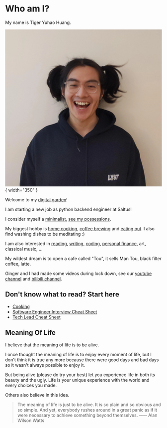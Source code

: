 # Who am I?

My name is Tiger Yuhao Huang.

![me](images/me.webp){ width="350" }

Welcome to my [digital garden](digital-garden.md)!

I am starting a new job as python backend engineer at Saltus!

I consider myself a [minimalist](minimalism.md), [see my possessions](all-things.md).

My biggest hobby is [home cooking](cooking.md), [coffee brewing](tasted-coffee-beans.md) and [eating out](restaurant-recommendations.md). I also find washing dishes to be meditating :)

I am also interested in
[reading](reading.md),
[writing](digital-garden.md),
[coding](https://github.com/ynotstartups),
[personal finance](https://www.bilibili.com/video/BV1u54y1x7zF),
art,
classical music,
...

My wildest dream is to open a cafe called "Tou",
it sells Man Tou, black filter coffee, latte.

Ginger and I had made some videos during lock down, see our [youtube channel](https://www.youtube.com/channel/UCQE6i7tcSbBQMD8KSeUQYvQ) and [bilibili channel](https://space.bilibili.com/1281157300).

## Don't know what to read? Start here

- [Cooking](cooking.md)
- [Software Engineer Interview Cheat Sheet](cheat-sheet-interview.md)
- [Tech Lead Cheat Sheet](cheat-sheet-software-engineering.md)

## Meaning Of Life

I believe that the meaning of life is to be alive.

I once thought the meaning of life is to enjoy every moment of life, but I don't think it is true any more because there were good days and bad days so it wasn't always possible to enjoy it.

But being alive (please do try your best) let you experience life in both its beauty and the ugly. Life is your unique experience with the world and every choices you made.

Others also believe in this idea.

> The meaning of life is just to be alive. It is so plain and so obvious and so simple. And yet, everybody rushes around in a great panic as if it were necessary to achieve something beyond themselves.
> ---- Alan Wilson Watts
